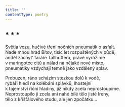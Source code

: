 ```yaml
---
title: ''
contentType: poetry
---
```


<section>

## \* \* \*

Světla vozu, hučivé tření nočních pneumatik o asfalt.  
Nade mnou hrad Bítov, tisíc let rozpuštěných v půdě,  
anděl zachyt’ faráře Tallhoffera, právě vyrážíme  
v maringotce citů a nálad na nějaké nové místo,  
pneumatiky vzdychají temně jako vzdálený splav.

Probuzen, ráno scházím stezkou dolů k vodě,  
rybáři hledí na kolébání splávků, lhostejní  
k tajemství říční hladiny, již nikdy zcela neprostoupíme.  
Neprostoupilo ji zcela ani nahé bílé tělo jisté Ireny,  
tělo z křišťálového studu, ale jen zpočátku…

</section>
